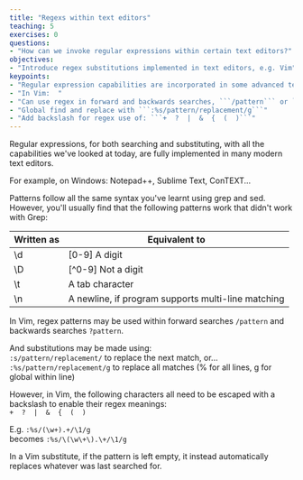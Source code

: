 ```yaml
---
title: "Regexs within text editors"
teaching: 5
exercises: 0
questions:
- "How can we invoke regular expressions within certain text editors?"
objectives:
- "Introduce regex substitutions implemented in text editors, e.g. Vim"
keypoints:
- "Regular expression capabilities are incorporated in some advanced text editors."
- "In Vim:  "
- "Can use regex in forward and backwards searches, ```/pattern``` or ```?pattern``` "
- "Global find and replace with ```:%s/pattern/replacement/g```"
- "Add backslash for regex use of: ```+  ?  |  &  {  (  )```"
---
```


Regular expressions, for both searching and substituting, with all the capabilities we've
looked at today, are fully implemented in many modern text editors.  
  
For example, on Windows: Notepad++, Sublime Text, ConTEXT...
  
Patterns follow all the same syntax you've learnt using grep and sed.
However, you'll usually find that the following patterns work that didn't work with Grep:  
  
Written as | Equivalent to
----|----
\\d | [0-9] A digit
\\D | [^0-9] Not a digit
\\t | A tab character
\\n | A newline, if program supports multi-line matching
  
  
In Vim, regex patterns may be used within forward searches ```/pattern``` and backwards 
searches ```?pattern```.
  
And substitutions may be made using:  
```:s/pattern/replacement/``` to replace the next match, or...  
```:%s/pattern/replacement/g``` to replace all matches (% for all lines, g for global within line)
  
However, in Vim, the following characters all need to be escaped with a backslash to enable their 
regex meanings:  
```+  ?  |  &  {  (  )```  
  
E.g. ```:%s/(\w+).+/\1/g```  
becomes  ```:%s/\(\w\+\).\+/\1/g```
  
In a Vim substitute, if the pattern is left empty, it instead automatically replaces whatever was 
last searched for.  

